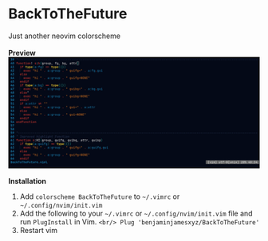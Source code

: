 # BackToTheFuture
Just another neovim colorscheme<br><br>
**Preview**
![preview](./assets/preview.png)

**Installation**

1. Add `colorscheme BackToTheFuture` to `~/.vimrc` or `~/.config/nvim/init.vim`
2. Add the following to your `~/.vimrc` or `~/.config/nvim/init.vim` file and run `PlugInstall` in Vim.
    `<br/> Plug 'benjaminjamesxyz/BackToTheFuture'`
3. Restart vim 
